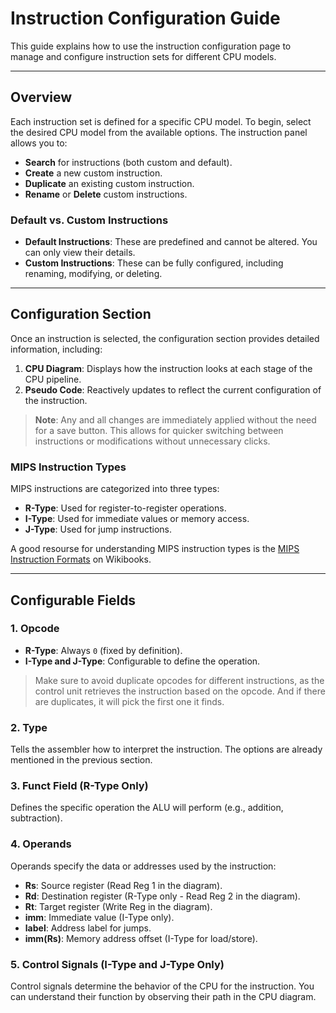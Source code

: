 # Instruction Configuration Guide

This guide explains how to use the instruction configuration page to manage and configure instruction sets for different CPU models.

---

## Overview

Each instruction set is defined for a specific CPU model. To begin, select the desired CPU model from the available options. The instruction panel allows you to:

- **Search** for instructions (both custom and default).
- **Create** a new custom instruction.
- **Duplicate** an existing custom instruction.
- **Rename** or **Delete** custom instructions.

### Default vs. Custom Instructions
- **Default Instructions**: These are predefined and cannot be altered. You can only view their details.
- **Custom Instructions**: These can be fully configured, including renaming, modifying, or deleting.

---

## Configuration Section

Once an instruction is selected, the configuration section provides detailed information, including:

1. **CPU Diagram**: Displays how the instruction looks at each stage of the CPU pipeline.
2. **Pseudo Code**: Reactively updates to reflect the current configuration of the instruction.

> **Note**: Any and all changes are immediately applied without the need for a save button. This allows for quicker switching between instructions or modifications without unnecessary clicks.

### MIPS Instruction Types

MIPS instructions are categorized into three types:
- **R-Type**: Used for register-to-register operations.
- **I-Type**: Used for immediate values or memory access.
- **J-Type**: Used for jump instructions.

A good resourse for understanding MIPS instruction types is the [MIPS Instruction Formats](https://en.wikibooks.org/wiki/MIPS_Assembly/Instruction_Formats) on Wikibooks.

---

## Configurable Fields

### 1. **Opcode**
- **R-Type**: Always `0` (fixed by definition).
- **I-Type and J-Type**: Configurable to define the operation.
> Make sure to avoid duplicate opcodes for different instructions, as the control unit retrieves the instruction based on the opcode. And if there are duplicates, it will pick the first one it finds.

### 2. **Type**
Tells the assembler how to interpret the instruction. The options are already mentioned in the previous section.

### 3. **Funct Field** (R-Type Only)
Defines the specific operation the ALU will perform (e.g., addition, subtraction).

### 4. **Operands**
Operands specify the data or addresses used by the instruction:
- **Rs**: Source register (Read Reg 1 in the diagram).
- **Rd**: Destination register (R-Type only - Read Reg 2 in the diagram).
- **Rt**: Target register (Write Reg in the diagram).
- **imm**: Immediate value (I-Type only).
- **label**: Address label for jumps.
- **imm(Rs)**: Memory address offset (I-Type for load/store).



### 5. **Control Signals** (I-Type and J-Type Only)
Control signals determine the behavior of the CPU for the instruction. You can understand their function by observing their path in the CPU diagram.